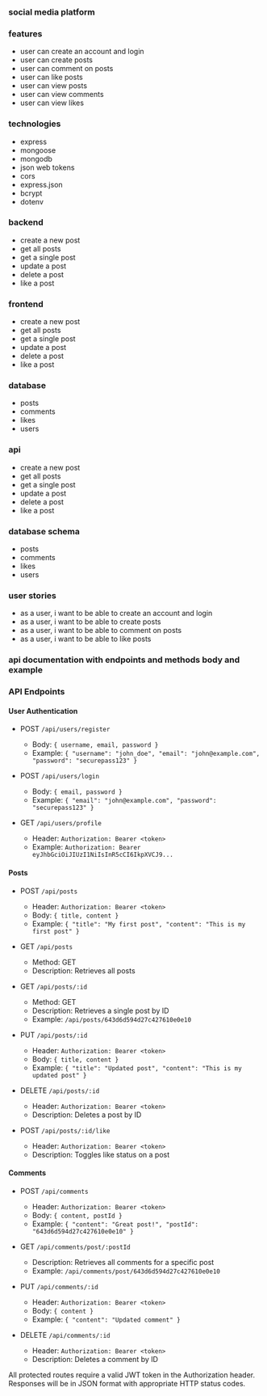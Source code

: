 ### social media platform 

### features 

- user can create an account and login
- user can create posts
- user can comment on posts
- user can like posts
- user can view posts
- user can view comments
- user can view likes

### technologies 

- express
- mongoose
- mongodb
- json web tokens
- cors
- express.json
- bcrypt
- dotenv

### backend 

- create a new post
- get all posts
- get a single post
- update a post
- delete a post
- like a post

### frontend 

- create a new post
- get all posts
- get a single post
- update a post
- delete a post
- like a post

### database 

- posts
- comments
- likes
- users

### api 

- create a new post
- get all posts
- get a single post
- update a post
- delete a post
- like a post

### database schema 

- posts
- comments
- likes
- users

### user stories 

- as a user, i want to be able to create an account and login
- as a user, i want to be able to create posts
- as a user, i want to be able to comment on posts
- as a user, i want to be able to like posts

### api documentation with endpoints and methods body and example

### API Endpoints

#### User Authentication
- POST `/api/users/register`
  - Body: `{ username, email, password }`
  - Example: `{ "username": "john_doe", "email": "john@example.com", "password": "securepass123" }`

- POST `/api/users/login`
  - Body: `{ email, password }`
  - Example: `{ "email": "john@example.com", "password": "securepass123" }`

- GET `/api/users/profile`
  - Header: `Authorization: Bearer <token>`
  - Example: `Authorization: Bearer eyJhbGciOiJIUzI1NiIsInR5cCI6IkpXVCJ9...`

#### Posts
- POST `/api/posts`
  - Header: `Authorization: Bearer <token>`
  - Body: `{ title, content }`
  - Example: `{ "title": "My first post", "content": "This is my first post" }`

- GET `/api/posts`
  - Method: GET
  - Description: Retrieves all posts

- GET `/api/posts/:id`
  - Method: GET
  - Description: Retrieves a single post by ID
  - Example: `/api/posts/643d6d594d27c427610e0e10`

- PUT `/api/posts/:id`
  - Header: `Authorization: Bearer <token>`
  - Body: `{ title, content }`
  - Example: `{ "title": "Updated post", "content": "This is my updated post" }`

- DELETE `/api/posts/:id`
  - Header: `Authorization: Bearer <token>`
  - Description: Deletes a post by ID

- POST `/api/posts/:id/like`
  - Header: `Authorization: Bearer <token>`
  - Description: Toggles like status on a post

#### Comments
- POST `/api/comments`
  - Header: `Authorization: Bearer <token>`
  - Body: `{ content, postId }`
  - Example: `{ "content": "Great post!", "postId": "643d6d594d27c427610e0e10" }`

- GET `/api/comments/post/:postId`
  - Description: Retrieves all comments for a specific post
  - Example: `/api/comments/post/643d6d594d27c427610e0e10`

- PUT `/api/comments/:id`
  - Header: `Authorization: Bearer <token>`
  - Body: `{ content }`
  - Example: `{ "content": "Updated comment" }`

- DELETE `/api/comments/:id`
  - Header: `Authorization: Bearer <token>`
  - Description: Deletes a comment by ID

All protected routes require a valid JWT token in the Authorization header.
Responses will be in JSON format with appropriate HTTP status codes.




